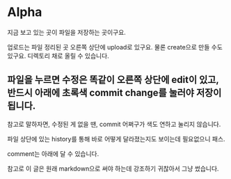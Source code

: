 # Alpha

지금 보고 있는 곳이 파일을 저장하는 곳이구요.


업로드는 파일 정리된 곳 오른쪽 상단에 upload로 있구요.
물론 create으로 만들 수도 있구요.
디렉토리 채로 올릴 수 있습니다.


파일을 누르면 수정은 똑같이 오른쪽 상단에 edit이 있고,
반드시 아래에 초록색 commit change를 눌러야 저장이 됩니다.
---
참고로 말하자면, 수정된 게 없을 땐, commit 어쩌구가 색도 연하고 눌리지 않습니다.


파일 상단에 있는 history를 통해 바로 어떻게 달라졌는지도 보이는데 필요없으니 패스.

comment는 아래에 달 수 있습니다.


참고로 이 글은 원래 markdown으로 써야 하는데 강조하기 귀찮아서 그냥 썼습니다.
